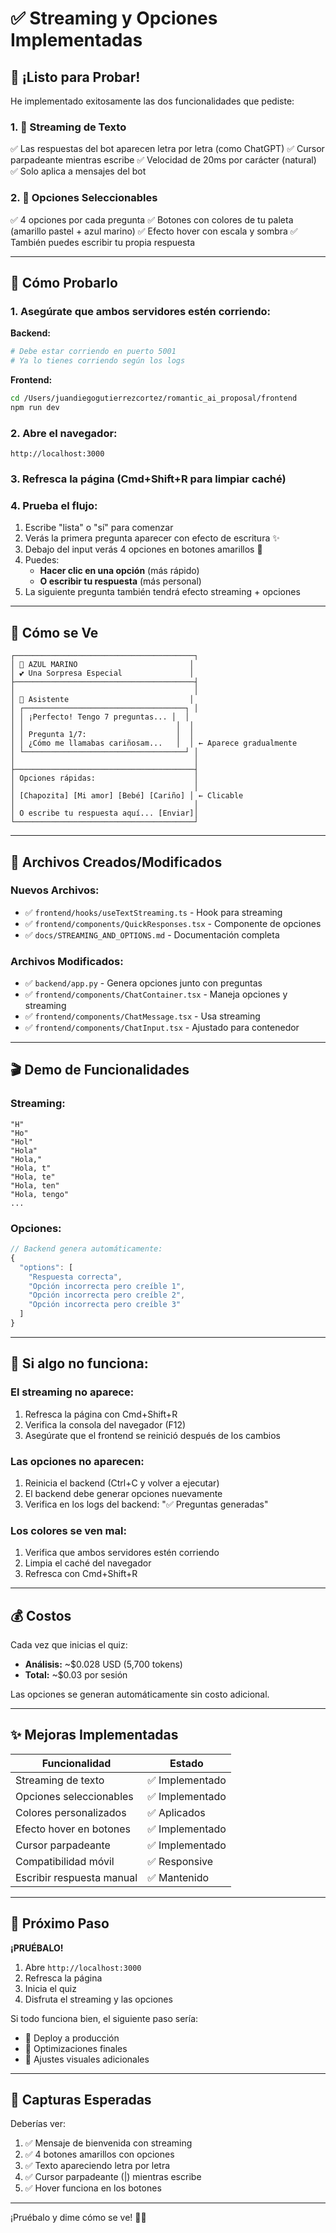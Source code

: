 # ✅ Streaming y Opciones Implementadas

## 🎉 ¡Listo para Probar!

He implementado exitosamente las dos funcionalidades que pediste:

### 1. 🌊 **Streaming de Texto**
✅ Las respuestas del bot aparecen letra por letra (como ChatGPT)
✅ Cursor parpadeante mientras escribe
✅ Velocidad de 20ms por carácter (natural)
✅ Solo aplica a mensajes del bot

### 2. 🎯 **Opciones Seleccionables**
✅ 4 opciones por cada pregunta
✅ Botones con colores de tu paleta (amarillo pastel + azul marino)
✅ Efecto hover con escala y sombra
✅ También puedes escribir tu propia respuesta

---

## 🚀 Cómo Probarlo

### 1. **Asegúrate que ambos servidores estén corriendo:**

**Backend:**
```bash
# Debe estar corriendo en puerto 5001
# Ya lo tienes corriendo según los logs
```

**Frontend:**
```bash
cd /Users/juandiegogutierrezcortez/romantic_ai_proposal/frontend
npm run dev
```

### 2. **Abre el navegador:**
```
http://localhost:3000
```

### 3. **Refresca la página** (Cmd+Shift+R para limpiar caché)

### 4. **Prueba el flujo:**

1. Escribe "lista" o "sí" para comenzar
2. Verás la primera pregunta aparecer con efecto de escritura ✨
3. Debajo del input verás 4 opciones en botones amarillos 🎯
4. Puedes:
   - **Hacer clic en una opción** (más rápido)
   - **O escribir tu respuesta** (más personal)
5. La siguiente pregunta también tendrá efecto streaming + opciones

---

## 🎨 Cómo se Ve

```
┌────────────────────────────────────────┐
│ 🌊 AZUL MARINO                         │
│ 💕 Una Sorpresa Especial               │
├────────────────────────────────────────┤
│                                        │
│ 🤖 Asistente                           │
│ ┌────────────────────────────────────┐ │
│ │ ¡Perfecto! Tengo 7 preguntas... │  │
│ │                                  │  │
│ │ Pregunta 1/7:                    │  │
│ │ ¿Cómo me llamabas cariñosam...   │  │ ← Aparece gradualmente
│ └────────────────────────────────────┘ │
│                                        │
├────────────────────────────────────────┤
│ Opciones rápidas:                      │
│                                        │
│ [Chapozita] [Mi amor] [Bebé] [Cariño] │ ← Clicable
│                                        │
│ O escribe tu respuesta aquí... [Enviar]│
└────────────────────────────────────────┘
```

---

## 📂 Archivos Creados/Modificados

### **Nuevos Archivos:**
- ✅ `frontend/hooks/useTextStreaming.ts` - Hook para streaming
- ✅ `frontend/components/QuickResponses.tsx` - Componente de opciones
- ✅ `docs/STREAMING_AND_OPTIONS.md` - Documentación completa

### **Archivos Modificados:**
- ✅ `backend/app.py` - Genera opciones junto con preguntas
- ✅ `frontend/components/ChatContainer.tsx` - Maneja opciones y streaming
- ✅ `frontend/components/ChatMessage.tsx` - Usa streaming
- ✅ `frontend/components/ChatInput.tsx` - Ajustado para contenedor

---

## 🎬 Demo de Funcionalidades

### **Streaming:**
```
"H" 
"Ho" 
"Hol"
"Hola"
"Hola,"
"Hola, t"
"Hola, te"
"Hola, ten"
"Hola, tengo"
...
```

### **Opciones:**
```javascript
// Backend genera automáticamente:
{
  "options": [
    "Respuesta correcta",
    "Opción incorrecta pero creíble 1",
    "Opción incorrecta pero creíble 2", 
    "Opción incorrecta pero creíble 3"
  ]
}
```

---

## 🐛 Si algo no funciona:

### **El streaming no aparece:**
1. Refresca la página con Cmd+Shift+R
2. Verifica la consola del navegador (F12)
3. Asegúrate que el frontend se reinició después de los cambios

### **Las opciones no aparecen:**
1. Reinicia el backend (Ctrl+C y volver a ejecutar)
2. El backend debe generar opciones nuevamente
3. Verifica en los logs del backend: "✅ Preguntas generadas"

### **Los colores se ven mal:**
1. Verifica que ambos servidores estén corriendo
2. Limpia el caché del navegador
3. Refresca con Cmd+Shift+R

---

## 💰 Costos

Cada vez que inicias el quiz:
- **Análisis:** ~$0.028 USD (5,700 tokens)
- **Total:** ~$0.03 por sesión

Las opciones se generan automáticamente sin costo adicional.

---

## ✨ Mejoras Implementadas

| Funcionalidad | Estado |
|---------------|--------|
| Streaming de texto | ✅ Implementado |
| Opciones seleccionables | ✅ Implementado |
| Colores personalizados | ✅ Aplicados |
| Efecto hover en botones | ✅ Implementado |
| Cursor parpadeante | ✅ Implementado |
| Compatibilidad móvil | ✅ Responsive |
| Escribir respuesta manual | ✅ Mantenido |

---

## 🎯 Próximo Paso

**¡PRUÉBALO!**

1. Abre `http://localhost:3000`
2. Refresca la página
3. Inicia el quiz
4. Disfruta el streaming y las opciones

Si todo funciona bien, el siguiente paso sería:
- 🚀 Deploy a producción
- 📱 Optimizaciones finales
- 🎨 Ajustes visuales adicionales

---

## 📸 Capturas Esperadas

Deberías ver:
1. ✅ Mensaje de bienvenida con streaming
2. ✅ 4 botones amarillos con opciones
3. ✅ Texto apareciendo letra por letra
4. ✅ Cursor parpadeante (|) mientras escribe
5. ✅ Hover funciona en los botones

---

¡Pruébalo y dime cómo se ve! 🚀💕
